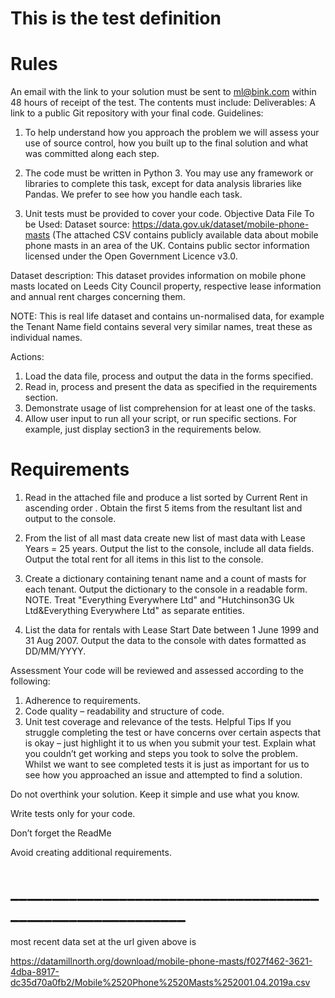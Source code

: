 # This is the test definition
# Rules
An email with the link to your solution must be sent to ml@bink.com within 48 hours of receipt of the test. The contents must include:
Deliverables:
A link to a public Git repository with your final code.
Guidelines:
1.	To help understand how you approach the problem we will assess your use of source control, how you built up to the final solution and what was committed along each step. 

2.	The code must be written in Python 3. You may use any framework or libraries to complete this task, except for data analysis libraries like Pandas. We prefer to see how you handle each task.

3.	Unit tests must be provided to cover your code.
Objective
Data File To be Used:
Dataset source: https://data.gov.uk/dataset/mobile-phone-masts
(The attached CSV contains publicly available data about mobile phone masts in an area of the UK.
Contains public sector information licensed under the Open Government Licence v3.0.

Dataset description:
This dataset provides information on mobile phone masts located on Leeds City Council property, respective lease information and annual rent charges concerning them.

NOTE:
This is real life dataset and contains un-normalised data, for example the Tenant Name field contains several very similar names, treat these as individual names.

Actions:
1.	Load the data file, process and output the data in the forms specified.
2.	Read in, process and present the data as specified in the requirements section.
3.	Demonstrate usage of list comprehension for at least one of the tasks.
4.	Allow user input to run all your script, or run specific sections. For example, just display section3 in the requirements below.


# Requirements
1. Read in the attached file and produce a list sorted by Current Rent in ascending order . Obtain the first 5 items from the resultant list and  output to the console.

2. From the list of all mast data create new list of mast data with Lease Years = 25 years.
  Output the list to the console, include all data fields.
Output the total rent for all items in this list to the console.

3. Create a dictionary containing tenant name and a count of masts for each tenant. Output the dictionary to the console in a readable form.
NOTE. Treat "Everything Everywhere Ltd" and "Hutchinson3G Uk Ltd&Everything Everywhere Ltd" as separate entities.

4. List the data for rentals with Lease Start Date between 1 June 1999 and 31 Aug 2007.
Output the data to the console with dates formatted as DD/MM/YYYY.

Assessment
Your code will be reviewed and assessed according to the following:
1. Adherence to requirements.
2. Code quality – readability and structure of code.
3. Unit test coverage and relevance of the tests.
Helpful Tips
If you struggle completing the test or have concerns over certain aspects that is okay – just highlight it to us when you submit your test. Explain what you couldn’t get working and steps you took to solve the problem. Whilst we want to see completed tests it is just as important for us to see how you approached an issue and attempted to find a solution.

Do not overthink your solution. Keep it simple and use what you know.

Write tests only for your code.

Don’t forget the ReadMe

Avoid creating additional requirements.

# __________________________________________________________

most recent data set at the url given above is

https://datamillnorth.org/download/mobile-phone-masts/f027f462-3621-4dba-8917-dc35d70a0fb2/Mobile%2520Phone%2520Masts%252001.04.2019a.csv
